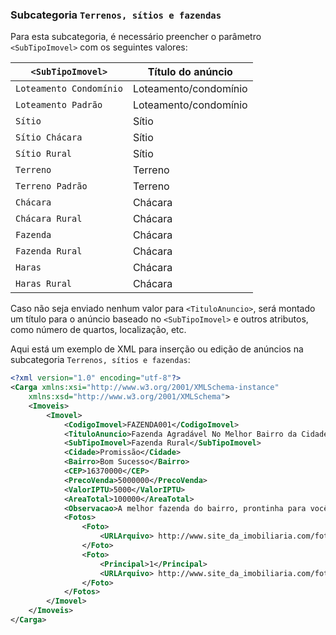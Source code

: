 ### Subcategoria `Terrenos, sítios e fazendas`

Para esta subcategoria, é necessário preencher o parâmetro `<SubTipoImovel>` com os seguintes valores:

| `<SubTipoImovel>` | Título do anúncio |
|-------------------------|-----------------------|
| `Loteamento Condomínio` | Loteamento/condomínio |
| `Loteamento Padrão` | Loteamento/condomínio |
| `Sítio` | Sítio |
| `Sítio Chácara` | Sítio |
| `Sítio Rural` | Sítio |
| `Terreno` | Terreno |
| `Terreno Padrão` | Terreno |
| `Chácara` | Chácara |
| `Chácara Rural` | Chácara |
| `Fazenda` | Chácara |
| `Fazenda Rural` | Chácara |
| `Haras` | Chácara |
| `Haras Rural` | Chácara |

Caso não seja enviado nenhum valor para `<TituloAnuncio>`, será montado um título para o anúncio baseado no `<SubTipoImovel>` e outros atributos, como número de quartos, localização, etc. 


Aqui está um exemplo de XML para inserção ou edição de anúncios na subcategoria `Terrenos, sítios e fazendas`:

```xml
<?xml version="1.0" encoding="utf-8"?>
<Carga xmlns:xsi="http://www.w3.org/2001/XMLSchema-instance" 
    xmlns:xsd="http://www.w3.org/2001/XMLSchema">
    <Imoveis>
        <Imovel>
            <CodigoImovel>FAZENDA001</CodigoImovel>
            <TituloAnuncio>Fazenda Agradável No Melhor Bairro da Cidade</TituloAnuncio>
            <SubTipoImovel>Fazenda Rural</SubTipoImovel>
            <Cidade>Promissão</Cidade>
            <Bairro>Bom Sucesso</Bairro>
            <CEP>16370000</CEP>
            <PrecoVenda>5000000</PrecoVenda>
            <ValorIPTU>5000</ValorIPTU>
            <AreaTotal>100000</AreaTotal>
            <Observacao>A melhor fazenda do bairro, prontinha para você morar com suas ovelhas dorper!\nFica perto de um parque bem grande, cheio de árvore.\nMuito legal, você deveria visitar!</Observacao>
            <Fotos>
                <Foto>
                    <URLArquivo> http://www.site_da_imobiliaria.com/foto_legal.jpg</URLArquivo>
                </Foto>
                <Foto>
                    <Principal>1</Principal>
                    <URLArquivo> http://www.site_da_imobiliaria.com/foto_legal2.jpg</URLArquivo>
                </Foto>
            </Fotos>
        </Imovel>
    </Imoveis>
</Carga>
```
